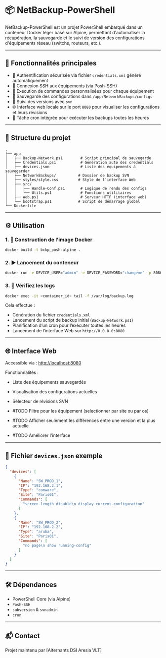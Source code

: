 # 📦 NetBackup-PowerShell

NetBackup-PowerShell est un projet PowerShell embarqué dans un conteneur Docker léger basé sur Alpine, permettant d'automatiser la récupération, la sauvegarde et le suivi de version des configurations d'équipements réseau (switchs, routeurs, etc.).

---

## 🚀 Fonctionnalités principales

- 🔐 Authentification sécurisée via fichier `credentials.xml` généré automatiquement
- 📡 Connexion SSH aux équipements (via Posh-SSH)
- 📝 Exécution de commandes personnalisées pour chaque équipement
- 💾 Sauvegarde des configurations dans `/app/NetworkBackups/configs`
- 📁 Suivi des versions avec `svn`
- 🌐 Interface web locale sur le port `8080` pour visualiser les configurations et leurs révisions
- 📆 Tâche cron intégrée pour exécuter les backups toutes les heures

---

## 🧰 Structure du projet

```text
.
├── app
│   ├── Backup-Network.ps1        # Script principal de sauvegarde
│   ├── Credentials.ps1           # Génération auto des credentials
│   ├── devices.json              # Liste des équipements à sauvegarder
│   ├── NetworkBackups/          # Dossier de backup SVN
│   ├── styles/style.css         # Style de l’interface Web
│   ├── src/
│   │   ├── Handle-Conf.ps1       # Logique de rendu des configs
│   │   └── Utils.ps1             # Fonctions utilitaires
│   ├── Web.ps1                   # Serveur HTTP (interface web)
│   └── bootstrap.ps1            # Script de démarrage global
└── Dockerfile
```

---

## ⚙️ Utilisation

### 1. 🔨 Construction de l’image Docker
```bash
docker build -t bckp_posh-alpine .
```

### 2. ▶️ Lancement du conteneur
```bash
docker run -e DEVICE_USER="admin" -e DEVICE_PASSWORD="changeme" -p 8080:8080 -v ./NetworkBackups:/app/NetworkBackups -v ./devices.json /app/devices.json bckp_posh-alpine
```

### 3. 📝 Vérifiez les logs
```bash
docker exec -it <container_id> tail -f /var/log/backup.log
```

Cela effectue :
- Génération du fichier `credentials.xml`
- Lancement du script de backup initial (`Backup-Network.ps1`)
- Planification d’un cron pour l’exécuter toutes les heures
- Lancement de l’interface Web sur `http://0.0.0.0:8080`

---

## 🌐 Interface Web

Accessible via : [http://localhost:8080](http://localhost:8080)

Fonctionnalités :
- Liste des équipements sauvegardés
- Visualisation des configurations actuelles
- Sélecteur de révisions SVN

- #TODO Filtre pour les équipement (selectionner par site ou par os)
- #TODO Afficher seulement les différences entre une version et la plus actuelle
- #TODO Améliorer l'interface

---

## 📝 Fichier `devices.json` exemple

```json
{
  "devices": [
    {
      "Name": "SW_PROD_1",
      "IP": "192.168.2.1",
      "Type": "comware",
      "Site": "Paris01",
      "Commands": [
        "screen-length disable\n display current-configuration"
      ]
    },
    {
      "Name": "SW_PROD_2",
      "IP": "192.168.2.2",
      "Type": "aruba",
      "Site": "Paris01",
      "Commands": [
        "no page\n show running-config"
      ]
    }
  ]
}
```

---

## 🛠️ Dépendances

- PowerShell Core (via Alpine)
- `Posh-SSH`
- `subversion` & `svnadmin`
- `cron`

---

## 📬 Contact
Projet maintenu par [Alternants DSI Aresia VLT] 
